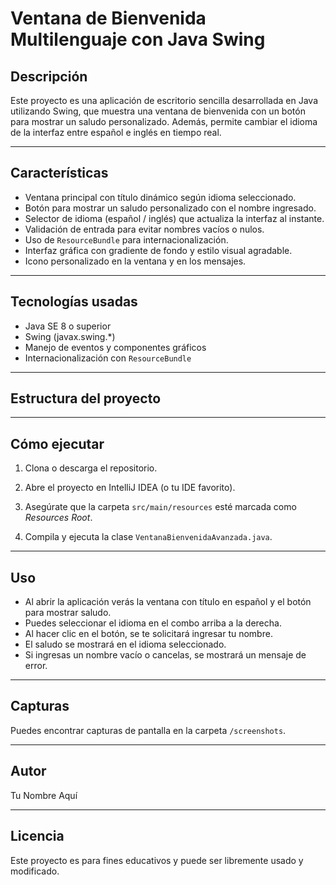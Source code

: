 # Ventana de Bienvenida Multilenguaje con Java Swing

## Descripción

Este proyecto es una aplicación de escritorio sencilla desarrollada en Java utilizando Swing, que muestra una ventana de bienvenida con un botón para mostrar un saludo personalizado. Además, permite cambiar el idioma de la interfaz entre español e inglés en tiempo real.

---

## Características

- Ventana principal con título dinámico según idioma seleccionado.
- Botón para mostrar un saludo personalizado con el nombre ingresado.
- Selector de idioma (español / inglés) que actualiza la interfaz al instante.
- Validación de entrada para evitar nombres vacíos o nulos.
- Uso de `ResourceBundle` para internacionalización.
- Interfaz gráfica con gradiente de fondo y estilo visual agradable.
- Icono personalizado en la ventana y en los mensajes.

---

## Tecnologías usadas

- Java SE 8 o superior
- Swing (javax.swing.*)
- Manejo de eventos y componentes gráficos
- Internacionalización con `ResourceBundle`

---

## Estructura del proyecto











---

## Cómo ejecutar

1. Clona o descarga el repositorio.

2. Abre el proyecto en IntelliJ IDEA (o tu IDE favorito).

3. Asegúrate que la carpeta `src/main/resources` esté marcada como *Resources Root*.

4. Compila y ejecuta la clase `VentanaBienvenidaAvanzada.java`.

---

## Uso

- Al abrir la aplicación verás la ventana con título en español y el botón para mostrar saludo.
- Puedes seleccionar el idioma en el combo arriba a la derecha.
- Al hacer clic en el botón, se te solicitará ingresar tu nombre.
- El saludo se mostrará en el idioma seleccionado.
- Si ingresas un nombre vacío o cancelas, se mostrará un mensaje de error.

---

## Capturas

Puedes encontrar capturas de pantalla en la carpeta `/screenshots`.

---

## Autor

Tu Nombre Aquí

---

## Licencia

Este proyecto es para fines educativos y puede ser libremente usado y modificado.
